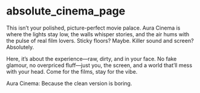 # absolute_cinema_page
This isn’t your polished, picture-perfect movie palace. Aura Cinema is where the lights stay low, the walls whisper stories, and the air hums with the pulse of real film lovers. Sticky floors? Maybe. Killer sound and screen? Absolutely.

Here, it’s about the experience—raw, dirty, and in your face. No fake glamour, no overpriced fluff—just you, the screen, and a world that’ll mess with your head. Come for the films, stay for the vibe.

Aura Cinema: Because the clean version is boring.
